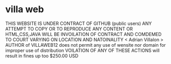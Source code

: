 # villa web
THIS WEBSITE IS UNDER CONTRACT OF GITHUB (public users)
ANY ATTEMPT TO COPY OR TO REPRODUCE ANY CONTENT OR HTML,CSS,JAVA
WILL BE INVOILATION OF CONTRACT AND COMDEMED TO COURT VARYING ON LOCATION AND NATOINALITY
< Adrian Villalon >  AUTHOR of VILLAWEB12
does not permit any use of wensite nor domain for improper use of distribution 
VOILATION OF ANY OF THESE ACTIONS
will result in fines up too $250.00 USD